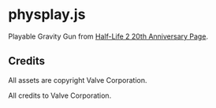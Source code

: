 # physplay.js

Playable Gravity Gun from [Half-Life 2 20th Anniversary Page](https://www.half-life.com/en/halflife2/20th).

## Credits

All assets are copyright Valve Corporation.

All credits to Valve Corporation.
